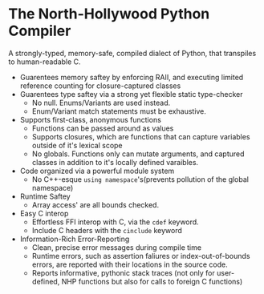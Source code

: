 # The North-Hollywood Python Compiler
A strongly-typed, memory-safe, compiled dialect of Python, that transpiles to human-readable C.
- Guarentees memory saftey by enforcing RAII, and executing limited reference counting for closure-captured classes
- Guarentees type saftey via a strong yet flexible static type-checker
  - No null. Enums/Variants are used instead. 
  - Enum/Variant match statements must be exhaustive.
- Supports first-class, anonymous functions
  - Functions can be passed around as values
  - Supports closures, which are functions that can capture variables outside of it's lexical scope
  - No globals. Functions only can mutate arguments, and captured classes in addition to it's locally defined varaibles.
- Code organized via a powerful module system
  - No C++-esque `using namespace`'s(prevents pollution of the global namespace)
- Runtime Saftey
  - Array access' are all bounds checked.
- Easy C interop
  - Effortless FFI interop with C, via the `cdef` keyword. 
  - Include C headers with the `cinclude` keyword
- Information-Rich Error-Reporting
  - Clean, precise error messages during compile time
  - Runtime errors, such as assertion faliures or index-out-of-bounds errors, are reported with their locations in the source code.
  - Reports informative, pythonic stack traces (not only for user-defined, NHP functions but also for calls to foreign C functions)
